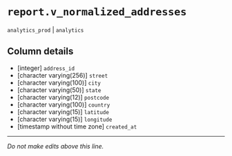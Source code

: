 # `report.v_normalized_addresses`
`analytics_prod` | `analytics`

## Column details
* [integer]   `address_id`
* [character varying(256)] `street`
* [character varying(100)] `city`
* [character varying(50)] `state`
* [character varying(12)] `postcode`
* [character varying(100)] `country`
* [character varying(15)] `latitude`
* [character varying(15)] `longitude`
* [timestamp without time zone] `created_at`

-------------------------------------------------------------------------------
*Do not make edits above this line.*
